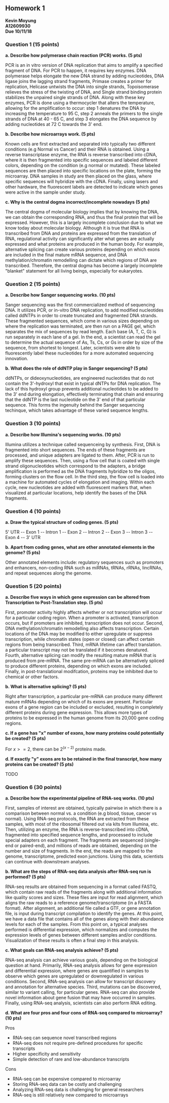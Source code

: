 ## Homework 1

**Kevin Moyung**   
**A12609930**   
**Due 10/11/18**   

### Question 1 (15 points)

**a. Describe how polymerase chain reaction (PCR) works. (5 pts)**

PCR is an in vitro version of DNA replication that aims to amplify a specified fragment of DNA. For PCR to happen, it requires key enzymes. DNA polymerase helps elongate the new DNA strand by adding nucleotides, DNA ligase joins the lagging strand fragments, Primase creates a primer for replication, Helicase untwists the DNA into single strands, Topoisomerase relieves the stress of the twisting of DNA, and Single strand binding protein stabilizes the unpaired single strands of DNA. Along with these key enzymes, PCR is done using a thermocycler that alters the temperature, allowing for the amplification to occur: step 1 denatures the DNA by increasing the temperature to 95 C, step 2 anneals the primers to the single strands of DNA at 40 - 65 C, and step 3 elongates the DNA sequence by adding nucleotides at 72 C towards the 3' end. 

**b. Describe how microarrays work. (5 pts)**

Known cells are first extracted and separated into typically two different conditions (e.g Normal vs Cancer) and their RNA is obtained. Using a reverse transcriptase enzyme, the RNA is reverse transcribed into cDNA, where it is then fragmented into specific sequences and labeled different colors, depending on the condition (e.g normal or mutated). These labeled sequences are then placed into specific locations on the plate, forming the microarray. DNA samples in study are then placed on the glass, where specific sequences will hybridize with the cDNA. Finally, using lasers and other hardware, the fluorescent labels are detected to indicate which genes were active in the sample under study. 

**c. Why is the central dogma incorrect/incomplete nowadays (5 pts)**

The central dogma of molecular biology implies that by knowing the DNA, we can obtain the corresponding RNA, and thus the final protein that will be expressed. However, this is a largely incomplete conclusion due to what we know today about molecular biology. Although it is true that RNA is transcribed from DNA and proteins are expressed from the translation of RNA, regulational activity can significantly alter what genes are actually expressed and what proteins are produced in the human body. For example, alternative splicing can create various proteins depending on which exons are included in the final mature mRNA sequence, and DNA methylation/chromatin remodelling can dictate which regions of DNA are transcribed. Therefore, the central dogma has become a largely incomplete "blanket" statement for all living beings, especially for eukaryotes.

### Question 2 (15 points)

**a. Describe how Sanger sequencing works. (10 pts)**

Sanger sequencing was the first commercialized method of sequencing DNA. It utilizes PCR, or in-vitro DNA replication, to add modified nucleotides called ddNTPs in order to create truncated and fragmented DNA strands. These fragmented sequences, which come in various sizes depending on where the replication was terminated, are then run on a PAGE gel, which separates the mix of sequences by read length. Each base (A, T, C, G) is run separately in each lane of a gel. In the end, a scientist can read the gel to determine the actual sequence of As, Ts, Cs, or Gs in order by size of the sequence, from shortest to longest. Later, scientists were able to fluorescently label these nucleotides for a more automated sequencing innovation.

**b. What does the role of ddNTP play in Sanger sequencing? (5 pts)**

ddNTPs, or dideoxynucleotides, are engineered nucleotides that do not contain the 3'-hydroxyl that exist in typical dNTPs for DNA replication. The lack of this hydroxyl group prevents additional nucleotides to be added to the 3' end during elongation, effectively terminating that chain and ensuring that the ddNTP is the last nucleotide on the 3' end of that particular sequence. This forms the ingenuity behind the Sanger sequencing techinque, which takes advantage of these varied sequence lengths.

### Question 3 (10 points)

**a. Describe how Illumina's sequencing works. (10 pts)**

Illumina utilizes a technique called sequenceing by synthesis. First, DNA is fragmented into short sequences. The ends of these fragments are processed, and unique adapters are ligated to them. After, PCR is run to amplify these sequences. Then, using a flow cell that is coated with single strand oligonucleotides which correspond to the adapters, a bridge amplification is performed as the DNA fragments hybridize to the oligos, forming clusters on the flow cell. In the third step, the flow cell is loaded into a machine for automated cycles of elongation and imaging. Within each cycle, new nucleotides are added with fluorescent markers that, when visualized at particular locations, help identify the bases of the DNA fragments. 

### Question 4 (10 points)

**a. Draw the typical structure of coding genes. (5 pts)**

5' UTR -- Exon 1 -- Intron 1 -- Exon 2 -- Intron 2 -- Exon 3 -- Intron 3 -- Exon 4 -- 3' UTR

**b. Apart from coding genes, what are other annotated elements in the genome? (5 pts)**

Other annotated elements include: regulatory sequences such as promoters and enhancers, non-coding RNA such as miRNAs, tRNAs, rRNAs, lincRNAs, and repeat sequences along the genome.

### Question 5 (20 points)

**a. Describe five ways in which gene expression can be altered from Transcription to Post-Translation step. (5 pts)**

First, promoter activity highly affects whether or not transcription will occur for a particular coding region. When a promoter is activated, transcription occurs, but if promoters are inhibited, transcription does not occur. Second, DNA methylation/chromatin remodelling also affects transcription. Certain locations of the DNA may be modified to either upregulate or suppress transcription, while chromatin states (open or closed) can affect certain regions from being transcribed. Third, mRNA lifetime can affect translation. a particular transcript may not be translated if it becomes denatured. Fourth, alternative splicing can modify the resulting mature mRNA that is produced from pre-mRNA. The same pre-mRNA can be alternatively spliced to produce different proteins, depending on which exons are included. Finally, in post-translational modifcation, proteins may be inhibited due to chemical or other factors.

**b. What is alternative splicing? (5 pts)**

Right after transcription, a particular pre-mRNA can produce many different mature mRNAs depending on which of its exons are present. Particular exons of a gene region can be included or excluded, resulting in completely different proteins during gene expression. This allows more types of proteins to be expressed in the human genome from its 20,000 gene coding regions.

**c. If a gene has "x" number of exons, how many proteins could potentially be created? (5 pts)**

For $x >= 2$, there can be $2 ^(x-2)$ proteins made.

**d. If exactly "y" exons are to be retained in the final transcript, how many proteins can be created? (5 pts)**

TODO

### Question 6 (30 points)

**a. Describe how the experimental pipeline of RNA-seq works. (10 pts)**

First, samples of interest are obtained, typically pairwise in which there is a comparison between normal vs. a condition (e.g blood, tissue, cancer vs normal). Using RNA-seq protocols, the RNA are extracted from these samples, with most of the ribosomal filtered out via kits from Illumina, etc. Then, utilizing an enzyme, the RNA is reverse-transcribed into cDNA, fragmented into specified sequence lengths, and processed to include special adapters on each fragment. The fragments are sequenced (single-end or paired-end), and millions of reads are obtained, depending on the number and size of fragments. In the end, the reads are mapped to the genome, transcriptome, predicted exon junctions. Using this data, scientists can continue with downstream analyses.

**b. What are the steps of RNA-seq data analysis after RNA-seq run is performed? (5 pts)**

RNA-seq results are obtained from sequencing in a format called FASTQ, which contain raw reads of the fragments along with additional information like quality scores and sizes. These files are input for read alignment, which aligns the raw reads to a reference genome/transcriptome (in a FASTA format). After alignment, an additional file called a GTF, or gene annotation file, is input during transcript compilation to identify the genes. At this point, we have a data file that contains all of the genes along with their abundance levels for each of the samples. From this point on, a typical analyses performed is differential expression, which normalizes and computes the expression levels of genes between different samples and/or conditions. Visualization of these results is often a final step in this analysis.

**c. What goals can RNA-seq analysis achieve? (5 pts)**

RNA-seq analysis can achieve various goals, depending on the biological question at hand. Primarily, RNA-seq analysis allows for gene expression and differential expression, where genes are quantified in samples to observe which genes are upregulated or downregulated in various conditions. Second, RNA-seq analysis can allow for transcript discovery and annotation for alternative species. Third, mutations can be discovered, similar to variant calling, for particular genes. RNA-seq can also provide novel information about gene fusion that may have occurred in samples. Finally, using RNA-seq analysis, scientists can also perform RNA editing.

**d. What are four pros and four cons of RNA-seq compared to microarray? (10 pts)**

Pros
- RNA-seq can sequence novel transcribed regions
- RNA-seq does not require pre-defined procedures for specific transcripts
- Higher specificity and sensitivity
- Simple detection of rare and low-abundance transcripts

Cons
- RNA-seq can be expensive compared to microarray
- Storing RNA-seq data can be costly and challenging
- Analyzing RNA-seq data is challenging for general researchers
- RNA-seq is still relatively new compared to microarrays
